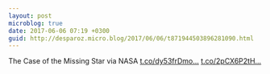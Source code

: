 ```yaml
---
layout: post
microblog: true
date: 2017-06-06 07:19 +0300
guid: http://desparoz.micro.blog/2017/06/06/t871944503896281090.html
---
```

The Case of the Missing Star  via NASA [t.co/dy53frDmo...](https://t.co/dy53frDmo6) [t.co/2pCX6P2tH...](https://t.co/2pCX6P2tHA)

